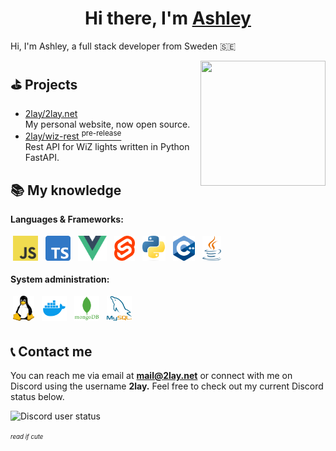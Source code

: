 <h1 align="center">Hi there, I'm <a href="https://www.2lay.net/" target="_blank">Ashley</a></h1>


Hi, I'm Ashley, a full stack developer from Sweden 🇸🇪

<a href="#"><img align="right" src="https://avatars.githubusercontent.com/u/82117939" width="200 " height="200" /></a>


## ⛳️ Projects

- <a href='https://github.com/2lay/2lay.net' target='_blank'>2lay/2lay.net</a> 
  <br/> My personal website, now open source.
- <a href='https://github.com/2lay/wiz-rest' target='_blank'>2lay/wiz-rest <sup>pre-release</sup></a>
  <br/> Rest API for WiZ lights written in Python FastAPI. 

## 📚 My knowledge

**Languages & Frameworks:**

<p>
<img src="https://raw.githubusercontent.com/2lay/2lay/main/img/javascript.png" height="40" style="vertical-align:down; margin:4px" alt="javascript">
<img src="https://raw.githubusercontent.com/2lay/2lay/main/img/typescript.png" height="40" style="vertical-align:down; margin:4px" alt="typescript">
<img src="https://raw.githubusercontent.com/2lay/2lay/main/img/vue.png" height="40" style="vertical-align:down; margin:4px" alt="vue">
<img src="https://raw.githubusercontent.com/2lay/2lay/main/img/svelte.png" height="40" style="vertical-align:down; margin:4px" alt="svelte">
<img src="https://raw.githubusercontent.com/2lay/2lay/main/img/python.png" height="40" style="vertical-align:down; margin:4px" alt="python">
<img src="https://raw.githubusercontent.com/2lay/2lay/main/img/cpp.png" height="40" style="vertical-align:down; margin:4px" alt="c++">
<img src="https://raw.githubusercontent.com/2lay/2lay/main/img/java.png" height="40" style="vertical-align:down; margin:4px" alt="java">
</p>

**System administration:**

<p>
<img src="https://raw.githubusercontent.com/2lay/2lay/main/img/linux.png" height="40" style="vertical-align:down; margin:4px" alt="linux">
<img src="https://raw.githubusercontent.com/2lay/2lay/main/img/docker.webp" height="40" style="vertical-align:down; margin:4px" alt="docker">
<img src="https://raw.githubusercontent.com/2lay/2lay/main/img/mongodb.png" height="40" style="vertical-align:down; margin:4px" alt="mongodb">
<img src="https://raw.githubusercontent.com/2lay/2lay/main/img/mysql.png" height="40" style="vertical-align:down; margin:4px" alt="mysql">

</p>

## 📞 Contact me

You can reach me via email at **mail@2lay.net** or connect with me on Discord using the username **2lay.** Feel free to check out my current Discord status below.
<p align="left">
  <img src="https://discord.c99.nl/widget/theme-4/356867455303548929.png" alt="Discord user status"/>
</p>

<sup><sub>*read if cute*</sub></sup>

